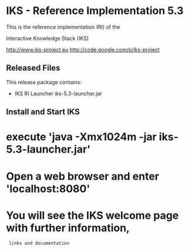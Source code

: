# IKS - Reference Implementation 5.3

This is the reference implementation (RI) of the

  Interactive Knowledge Stack (IKS)

  http://www.iks-project.eu
  http://code.google.com/p/iks-project

## Released Files

This release package contains:

  * IKS RI Launcher
    iks-5.3-launcher.jar

## Install and Start IKS

   # execute 'java -Xmx1024m -jar iks-5.3-launcher.jar'
   # Open a web browser and enter 'localhost:8080'
   # You will see the IKS welcome page with further information,
     links and documentation
